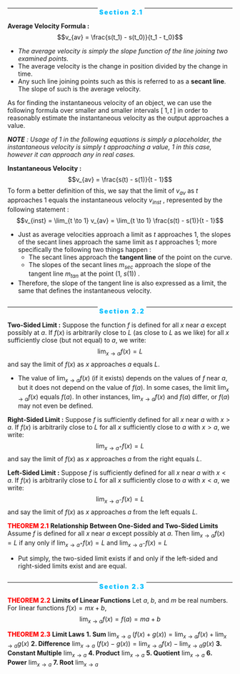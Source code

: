 
<div style='overflow: hidden; white-space: nowrap; text-align: center'><hr style='display: inline-block; width: 40%;' />    <span style="color:deepskyblue; font-weight:900; letter-spacing: 2px">Section 2.1</span>    <hr style='display: inline-block; width: 40%' /></div>

 **Average Velocity Formula :** 
$$v_{av} = \frac{s(t_1) - s(t_0)}{t_1 - t_0}$$
- _The average velocity is simply the slope function of the line joining two examined points._
- The average velocity is the change in position divided by the change in time.
- Any such line joining points such as this is referred to as a **secant line**. The slope of such is the average velocity.

As for finding the instantaneous velocity of an object, we can use the following formula over smaller and smaller intervals $[\;1, t\;]$ in order to reasonably estimate the instantaneous velocity as the output approaches a value.

_**NOTE** : Usage of 1 in the following equations is simply a placeholder, the instantaneous velocity is simply t approaching a value, 1 in this case, however it can approach any in real cases._

**Instantaneous Velocity :**
$$v_{av} = \frac{s(t) - s(1)}{t - 1}$$
	 To form a better definition of this, we say that the limit of $v_{av}$ as $t$ approaches 1 equals the instantaneous velocity $v_{inst}$ , represented by the following statement :
$$v_{inst} = \lim_{t \to 1} v_{av} = \lim_{t \to 1} \frac{s(t) - s(1)}{t - 1}$$
- Just as average velocities approach a limit as $t$ approaches 1, the slopes of the secant lines approach the same limit as $t$ approaches 1; more specifically the following two things happen :
	- The secant lines approach the **tangent line** of the point on the curve.
	- The slopes of the secant lines $m_{sec}$ approach the slope of the tangent line $m_{tan}$ at the point $(1, \;s(1))$ .
- Therefore, the slope of the tangent line is also expressed as a limit, the same that defines the instantaneous velocity.

<div style='overflow: hidden; white-space: nowrap; text-align: center'><hr style='display: inline-block; width: 40%;' />    <span style="color:deepskyblue; font-weight:900; letter-spacing: 2px">Section 2.2</span>    <hr style='display: inline-block; width: 40%' /></div>

**Two-Sided Limit :**
	Suppose the function $f$ is defined for all $x$ near $a$ except possibly at $a$. If $f(x)$ is arbitrarily close to $L$ (as close to $L$ as we like) for all $x$ sufficiently close (but not equal) to $a$, we write:
$$\lim_{x \to a}f(x) = L$$
	and say the limit of $f(x)$ as $x$ approaches $a$ equals $L$.

- The value of $\lim_{x \to a}f(x)$ (if it exists) depends on the values of $f$ near $a$, but it does not depend on the value of $f(a)$. In some cases, the limit $\lim_{x \to a}f(x)$ equals $f(a)$. In other instances, $\lim_{x \to a}f(x)$ and $f(a)$ differ, or $f(a)$ may not even be defined.

**Right-Sided Limit :**
	Suppose $f$ is sufficiently defined for all $x$ near $a$ with $x > a$. If $f(x)$ is arbitrarily close to $L$ for all $x$ sufficiently close to $a$ with $x > a$, we write:
$$\lim_{x \to a^+}f(x) = L$$
	and say the limit of $f(x)$ as $x$ approaches $a$ from the right equals $L$.

**Left-Sided Limit :**
	Suppose $f$ is sufficiently defined for all $x$ near $a$ with $x < a$. If $f(x)$ is arbitrarily close to $L$ for all $x$ sufficiently close to $a$ with $x < a$, we write:
$$\lim_{x \to a^-}f(x) = L$$
	and say the limit of $f(x)$ as $x$ approaches $a$ from the left equals $L$.

<span style="color: red; font-weight: 800">THEOREM 2.1</span> **Relationship Between One-Sided and Two-Sided Limits**
	Assume $f$ is defined for all $x$ near $a$ except possibly at $a$. Then $\lim_{x \to a} f(x) = L$ if any only if $\lim_{x \to a^+} f(x) = L$ and $\lim_{x \to a^-} f(x) = L$
- Put simply, the two-sided limit exists if and only if the left-sided and right-sided limits exist and are equal.

<div style='overflow: hidden; white-space: nowrap; text-align: center'><hr style='display: inline-block; width: 40%;' />    <span style="color:deepskyblue; font-weight:900; letter-spacing: 2px">Section 2.3</span>    <hr style='display: inline-block; width: 40%' /></div>

<span style="color: red; font-weight: 800">THEOREM 2.2</span> **Limits of Linear Functions**
	Let $a$, $b$, and $m$ be real numbers. For linear functions $f(x)=mx + b$, $$\lim_{x \to a} f(x) = f(a) = ma + b$$

<span style="color: red; font-weight: 800">THEOREM 2.3</span> **Limit Laws**
	**1. Sum**  $\lim_{x \to a}\;(f(x) + g(x))=\lim_{x \to a}f(x)+\lim_{x \to a}g(x)$
	**2. Difference**  $\lim_{x \to a}\;(f(x) - g(x)) = \lim_{x \to a}f(x) - \lim_{x \to a}g(x)$
	**3. Constant Multiple**  $\lim_{x \to a}$
	**4. Product**  $\lim_{x \to a}$
	**5. Quotient**  $\lim_{x \to a}$
	**6. Power**  $\lim_{x \to a}$
	**7. Root**  $\lim_{x \to a}$
	